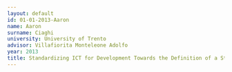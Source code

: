 ```yaml
---
layout: default 
id: 01-01-2013-Aaron
name: Aaron
surname: Ciaghi
university: University of Trento
advisor: Villafiorita Monteleone Adolfo
year: 2013
title: Standardizing ICT for Development Towards the Definition of a Standard Process and Maturity Model for ICTD Projects
---
```

